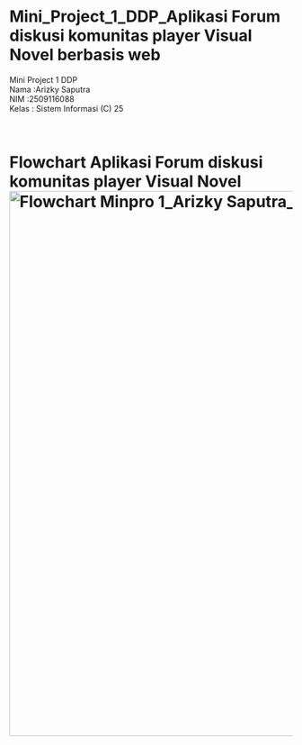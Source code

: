 # Mini_Project_1_DDP_Aplikasi Forum diskusi komunitas player Visual Novel berbasis web
Mini Project 1 DDP <br>
Nama   :Arizky Saputra <br>
NIM    :2509116088 <br>
Kelas  : Sistem Informasi (C) 25

<br>
<b> <h1>Flowchart Aplikasi Forum diskusi komunitas player Visual Novel</h> <br>
<img width="1211" height="968" alt="Flowchart Minpro 1_Arizky Saputra_2509116088 drawio" src="https://github.com/user-attachments/assets/73f1a760-1390-44b8-aebf-f84527267ff4" />
